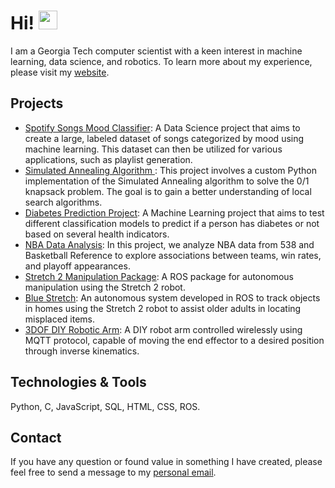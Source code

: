  <!---
JuanRobledo12/JuanRobledo12 is a ✨ special ✨ repository because its `README.md` (this file) appears on your GitHub profile.
You can click the Preview link to take a look at your changes.
--->

     
# Hi! <img src="https://raw.githubusercontent.com/MartinHeinz/MartinHeinz/master/wave.gif" width="30px">

I am a Georgia Tech computer scientist with a keen interest in machine learning, data science, and robotics. To learn more about my experience, please visit my [website](https://juanrobledo12.github.io/).

## Projects
* [Spotify Songs Mood Classifier](https://github.com/JuanRobledo12/cse6242-project): A Data Science project that aims to create a large, labeled dataset of songs categorized by mood using machine learning. This dataset can then be utilized for various applications, such as playlist generation.
* [Simulated Annealing Algorithm ](https://github.com/JuanRobledo12/gatech-algorithms-project): This project involves a custom Python implementation of the Simulated Annealing algorithm to solve the 0/1 knapsack problem. The goal is to gain a better understanding of local search algorithms.
* [Diabetes Prediction Project](https://github.com/JuanRobledo12/gatech-ml-project): A Machine Learning project that aims to test different classification models to predict if a person has diabetes or not based on several health indicators.
* [NBA Data Analysis](https://github.com/JuanRobledo12/datascience-foundations/tree/main/Codecademy_NBA_Trends_Project): In this project, we analyze NBA data from 538 and Basketball Reference to explore associations between teams, win rates, and playoff appearances.
* [Stretch 2 Manipulation Package](https://github.com/gt-rail-internal/rerail_stretchit_manipulation): A ROS package for autonomous manipulation using the Stretch 2 robot.
* [Blue Stretch](https://github.com/JuanRobledo12/blue_stretch): An autonomous system developed in ROS to track objects in homes using the Stretch 2 robot to assist older adults in locating misplaced items.
* [3DOF DIY Robotic Arm](https://github.com/JuanRobledo12/karasu): A DIY robot arm controlled wirelessly using MQTT protocol, capable of moving the end effector to a desired position through inverse kinematics.

## Technologies & Tools
Python, C, JavaScript, SQL, HTML, CSS, ROS.

## Contact
If you have any question or found value in something I have created, please feel free to send a message to my [personal email](mailto:jroblar98@gmail.com).

